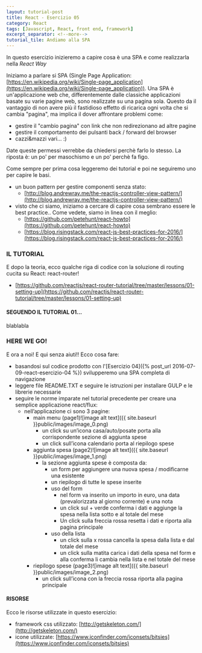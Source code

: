 ```yaml
---
layout: tutorial-post
title: React - Esercizio 05
category: React
tags: [Javascript, React, front end, framework]
excerpt_separator: <!--more-->
tutorial_tile: Andiamo alla SPA
---
```


In questo esercizio inizieremo a capire cosa è una SPA e come realizzarla nella *React Way*
<!--more-->
Iniziamo a parlare si SPA (Single Page Application: [https://en.wikipedia.org/wiki/Single-page_application](https://en.wikipedia.org/wiki/Single-page_application)). Una SPA è un'applicazione web che, differentemente dalle classiche applicazioni basate su varie pagine web, sono realizzate su una pagina sola. Questo da il vantaggio di non avere più il fastidioso effetto di ricarica ogni volta che si cambia "pagina", ma implica il dover affrontare problemi come:

* gestire il "cambio pagina" con link che non redirezionano ad altre pagine
* gestire il comportamento dei pulsanti back / forward del browser
* cazzi&mazzi vari... :)

Date queste permessi verrebbe da chiedersi perchè farlo lo stesso. La riposta è: un po' per masochismo e un po' perchè fa figo.

Come sempre per prima cosa leggeremo dei tutorial e poi ne seguiremo uno per capire le basi.

* un buon pattern per gestire componenti senza stato:
  * [http://blog.andrewray.me/the-reactjs-controller-view-pattern/](http://blog.andrewray.me/the-reactjs-controller-view-pattern/)
* visto che ci siamo, iniziamo a cercare di capire cosa sembrano essere le best practice.. Come vedete, siamo in linea con il meglio:
  * [https://github.com/petehunt/react-howto](https://github.com/petehunt/react-howto)
  * [https://blog.risingstack.com/react-js-best-practices-for-2016/](https://blog.risingstack.com/react-js-best-practices-for-2016/)

### IL TUTORIAL

E dopo la teoria, ecco qualche riga di codice con la soluzione di routing cucita su React: react-router!

* [https://github.com/reactjs/react-router-tutorial/tree/master/lessons/01-setting-up](https://github.com/reactjs/react-router-tutorial/tree/master/lessons/01-setting-up)

#### SEGUENDO IL TUTORIAL 01...

blablabla

### HERE WE GO!

E ora a noi! E qui senza aiuti!! Ecco cosa fare:

* basandosi sul codice prodotto con l'[Esercizio 04]({% post_url 2016-07-09-react-esercizio-04 %}) svilupperemo una SPA completa di navigazione
* leggere file README.TXT e seguire le istruzioni per installare GULP e le librerie necessarie
* seguire le norme imparate nel tutorial precedente per creare una semplice applicazione react/flux:
  * nell’applicazione ci sono 3 pagine:
    * main menu (page1)![image alt text]({{ site.baseurl }}public/images/image_0.png)
      * un click su un’icona casa/auto/posate porta alla corrispondente sezione di aggiunta spese
      * un click sull’icona calendario porta al riepilogo spese
    * aggiunta spesa (page2)![image alt text]({{ site.baseurl }}public/images/image_1.png)
      * la sezione aggiunta spese è composta da:
        * un form per aggiungere una nuova spesa / modificarne una esistente
        * un riepilogo di tutte le spese inserite
        * uso del form
          * nel form va inserito un importo in euro, una data (prevalorizzata al giorno corrente) e una nota
          * un click sul + verde conferma i dati e aggiunge la spesa nella lista sotto e al totale del mese
          * Un click sulla freccia rossa resetta i dati e riporta alla pagina principale
        * uso della lista
          * un click sulla x rossa cancella la spesa dalla lista e dal totale del mese
          * un click sulla matita carica i dati della spesa nel form e alla conferma li cambia nella lista e nel totale del mese
    * riepilogo spese (page3)![image alt text]({{ site.baseurl }}public/images/image_2.png)
        * un click sull’icona con la freccia rossa riporta alla pagina principale

#### RISORSE

Ecco le risorse utilizzate in questo esercizio:

* framework css utilizzato: [http://getskeleton.com/](http://getskeleton.com/)
* icone utilizzate: [https://www.iconfinder.com/iconsets/bitsies](https://www.iconfinder.com/iconsets/bitsies)
